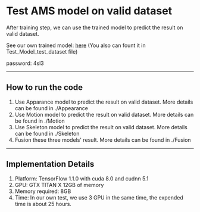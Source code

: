 # Test AMS model on valid dataset

After training step, we can use the trained model to predict the result on valid dataset.

See our own trained model:  [here](http://pan.baidu.com/s/1hrZxSiS) (You also can fount it in Test_Model_test_dataset file)

password: 4sl3 

------
## How to run the code
1. Use Apparance model to predict the result on valid dataset. More details can be found in ./Appearance
2. Use Motion model to predict the result on valid dataset. More details can be found in ./Motion
3. Use Skeleton model to predict the result on valid dataset. More details can be found in ./Skeleton
4. Fusion these three models' result. More details can be found in ./Fusion

---------
## Implementation Details

1. Platform: TensorFlow 1.1.0 with cuda 8.0 and cudnn 5.1
2. GPU: GTX TITAN X 12GB of memory  
3. Memory required: 8GB  
4. Time: In our own test, we use 3 GPU in the same time, the expended time is about 25 hours.
